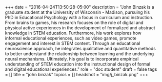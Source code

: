 +++
date = "2016-04-24T13:50:28-05:00"
description = "John Binzak is a graduate student at the University of Wisconsin - Madison, pursuing his PhD in Educational Psychology with a focus in curriculum and instruction. From brains to games, his research focuses on the role of digital and physical active experiences in the development of formalized and abstract knowledge in STEM education. Furthermore, his work explores how informal educational experiences, such as video games, promote engagement and interest in STEM content. Through an educational neuroscience approach, he integrates qualitative and quantitative methods to better understand the relationship between learning and the underlying neural mechanisms.  Ultimately, his goal is to incorporate empirical understanding of STEM education into the instructional design of formal and digital educational experiences."
role = "doc student"
draft = false
tags = []
title = "john binzak"
topics = []
headshot = "img/j_binzak.png"
+++
